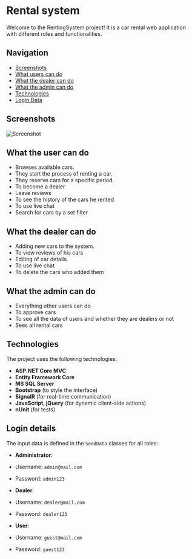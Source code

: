 # Rental system

Welcome to the RentingSystem project! It is a car rental web application with different roles and functionalities.

## Navigation

- [Screenshots](#screenshots)
- [What users can do](#what-users-can-do)
- [What the dealer can do](#what-the-dealer-can-do)
- [What the admin can do](#what-the-admin-can-do)
- [Technologies](#technologies)
- [Login Data](#login-data)

## Screenshots

![Screenshot](./screenshot.png)

## What the user can do

- Browses available cars.
- They start the process of renting a car.
- They reserve cars for a specific period.
- To become a dealer
- Leave reviews
- To see the history of the cars he rented
- To use live chat
- Search for cars by a set filter

## What the dealer can do

- Adding new cars to the system.
- To view reviews of his cars
- Editing of car details.
- To use live chat
- To delete the cars who added them

## What the admin can do

- Everything other users can do
- To approve cars
- To see all the data of users and whether they are dealers or not
- Sees all rental cars

## Technologies

The project uses the following technologies:
- **ASP.NET Core MVC**
- **Entity Framework Core**
- **MS SQL Server**
- **Bootstrap** (to style the interface)
- **SignalR** (for real-time communication)
- **JavaScript, jQuery** (for dynamic client-side actions)
- **nUnit** (for tests)

## Login details

The input data is defined in the `SeedData` classes for all roles:

- **Administrator**:
 - Username: `admin@mail.com`
 - Password: `admin123`

- **Dealer**:
 - Username: `dealer@mail.com`
 - Password: `dealer123`

- **User**:
 - Username: `guest@mail.com`
 - Password: `guest123`
